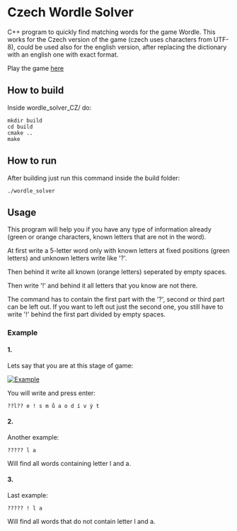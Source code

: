 # Czech Wordle Solver

C++ program to quickly find matching words for the game Wordle. This works for the Czech version of the game (czech uses characters from UTF-8), could be used also for the english version, after replacing the dictionary with an english one with exact format.

Play the game [here](https://hadejslova.cz/ "Hadej Slova")

## How to build

Inside wordle_solver_CZ/ do:
```
mkdir build
cd build
cmake ..
make
```

## How to run

After building just run this command inside the build folder:
```
./wordle_solver
```

## Usage
This program will help you if you have any type of information already (green or orange characters, known letters that are not in the word).

At first write a 5-letter word only with known letters at fixed positions (green letters) and unknown letters write like '?'.

Then behind it write all known (orange letters) seperated by empty spaces.

Then write '!' and behind it all letters that you know are not there.

The command has to contain the first part with the '?', second or third part can be left out. If you want to left out just the second one, you still have to write '!' behind the first part divided by empty spaces.

### Example
#### 1.
Lets say that you are at this stage of game:

[![Example](https://pbs.twimg.com/media/FKiM8WyXsAsPtzV.png)](https://pbs.twimg.com/media/FKiM8WyXsAsPtzV.png)

You will write and press enter:
```
??l?? e ! s m ů a o d í v ý t
```

#### 2.
Another example:
```
????? l a
```
Will find all words containing letter l and a.

#### 3.
Last example:
```
????? ! l a
```
Will find all words that do not contain letter l and a.
